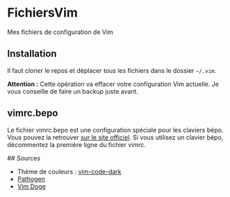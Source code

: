 # FichiersVim

Mes fichiers de configuration de Vim

## Installation

Il faut cloner le repos et déplacer tous les fichiers dans le dossier `~/.vim`. 

**Attention :** Cette opération va effacer votre configuration Vim actuelle. Je vous conseille de faire un backup juste avant.

## vimrc.bepo

Le fichier vimrc.bepo est une configuration spéciale pour les claviers bépo. Vous pouvez la retrouver [sur le site officiel](https://bepo.fr/wiki/Vim#.7E.2F.vimrc). Si vous utilisez un clavier bépo, décommentez la première ligne du fichier vimrc.

## Sources

* Thème de couleurs : [vim-code-dark](https://github.com/tomasiser/vim-code-dark)
* [Pathogen](https://github.com/tpope/vim-pathogen)
* [Vim Doge](https://github.com/kkoomen/vim-doge)

